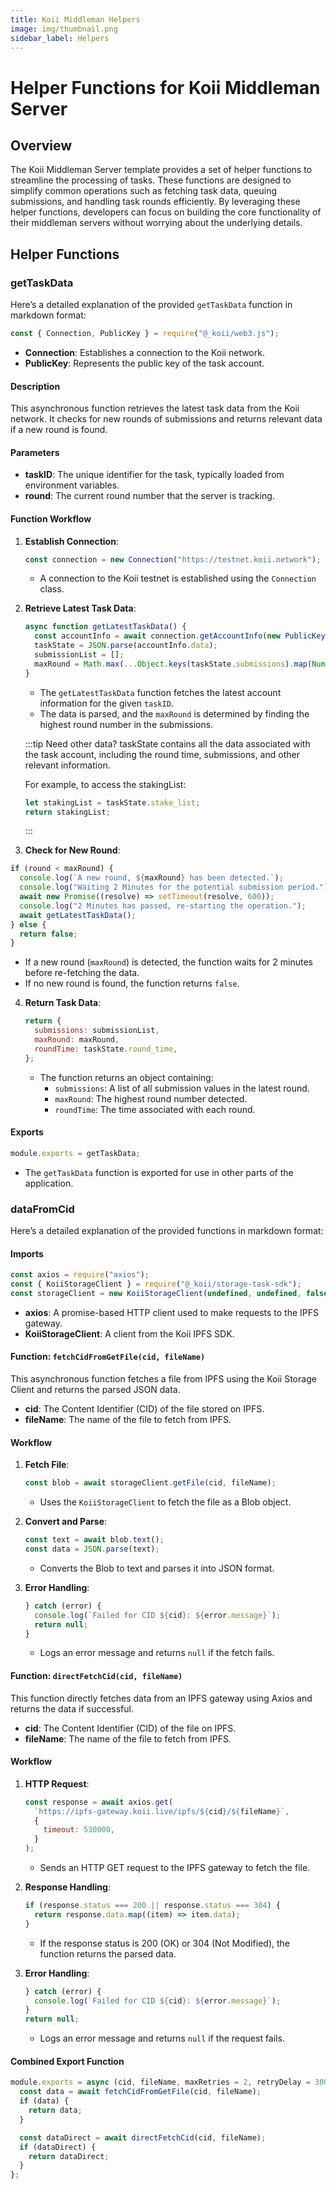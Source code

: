 ```yaml
---
title: Koii Middleman Helpers
image: img/thumbnail.png
sidebar_label: Helpers
---
```


# Helper Functions for Koii Middleman Server

## Overview

The Koii Middleman Server template provides a set of helper functions to streamline the processing of tasks. These functions are designed to simplify common operations such as fetching task data, queuing submissions, and handling task rounds efficiently. By leveraging these helper functions, developers can focus on building the core functionality of their middleman servers without worrying about the underlying details.

## Helper Functions

### getTaskData

Here’s a detailed explanation of the provided `getTaskData` function in markdown format:

```javascript
const { Connection, PublicKey } = require("@_koii/web3.js");
```

- **Connection**: Establishes a connection to the Koii network.
- **PublicKey**: Represents the public key of the task account.

#### Description

This asynchronous function retrieves the latest task data from the Koii network. It checks for new rounds of submissions and returns relevant data if a new round is found.

#### Parameters

- **taskID**: The unique identifier for the task, typically loaded from environment variables.
- **round**: The current round number that the server is tracking.

#### Function Workflow

1. **Establish Connection**:

   ```javascript
   const connection = new Connection("https://testnet.koii.network");
   ```

   - A connection to the Koii testnet is established using the `Connection` class.

2. **Retrieve Latest Task Data**:

   ```javascript
   async function getLatestTaskData() {
     const accountInfo = await connection.getAccountInfo(new PublicKey(taskID));
     taskState = JSON.parse(accountInfo.data);
     submissionList = [];
     maxRound = Math.max(...Object.keys(taskState.submissions).map(Number));
   }
   ```

   - The `getLatestTaskData` function fetches the latest account information for the given `taskID`.
   - The data is parsed, and the `maxRound` is determined by finding the highest round number in the submissions.

   :::tip Need other data?
   taskState contains all the data associated with the task account, including the round time, submissions, and other relevant information.

   For example, to access the stakingList:

   ```javascript
   let stakingList = taskState.stake_list;
   return stakingList;
   ```

   :::

3. **Check for New Round**:

```javascript
if (round < maxRound) {
  console.log(`A new round, ${maxRound} has been detected.`);
  console.log("Waiting 2 Minutes for the potential submission period.");
  await new Promise((resolve) => setTimeout(resolve, 600));
  console.log("2 Minutes has passed, re-starting the operation.");
  await getLatestTaskData();
} else {
  return false;
}
```

- If a new round (`maxRound`) is detected, the function waits for 2 minutes before re-fetching the data.
- If no new round is found, the function returns `false`.

4. **Return Task Data**:
   ```javascript
   return {
     submissions: submissionList,
     maxRound: maxRound,
     roundTime: taskState.round_time,
   };
   ```
   - The function returns an object containing:
     - `submissions`: A list of all submission values in the latest round.
     - `maxRound`: The highest round number detected.
     - `roundTime`: The time associated with each round.

#### Exports

```javascript
module.exports = getTaskData;
```

- The `getTaskData` function is exported for use in other parts of the application.

### dataFromCid

Here’s a detailed explanation of the provided functions in markdown format:

#### Imports
```javascript
const axios = require("axios");
const { KoiiStorageClient } = require("@_koii/storage-task-sdk");
const storageClient = new KoiiStorageClient(undefined, undefined, false);
```

- **axios**: A promise-based HTTP client used to make requests to the IPFS gateway.
- **KoiiStorageClient**: A client from the Koii IPFS SDK.

#### Function: `fetchCidFromGetFile(cid, fileName)`
This asynchronous function fetches a file from IPFS using the Koii Storage Client and returns the parsed JSON data.
- **cid**: The Content Identifier (CID) of the file stored on IPFS.
- **fileName**: The name of the file to fetch from IPFS.

#### Workflow
1. **Fetch File**:
   ```javascript
   const blob = await storageClient.getFile(cid, fileName);
   ```
   - Uses the `KoiiStorageClient` to fetch the file as a Blob object.

2. **Convert and Parse**:
   ```javascript
   const text = await blob.text();
   const data = JSON.parse(text);
   ```
   - Converts the Blob to text and parses it into JSON format.

3. **Error Handling**:
   ```javascript
   } catch (error) {
     console.log(`Failed for CID ${cid}: ${error.message}`);
     return null;
   }
   ```
   - Logs an error message and returns `null` if the fetch fails.

#### Function: `directFetchCid(cid, fileName)`
This function directly fetches data from an IPFS gateway using Axios and returns the data if successful.
- **cid**: The Content Identifier (CID) of the file on IPFS.
- **fileName**: The name of the file to fetch from IPFS.

#### Workflow
1. **HTTP Request**:
   ```javascript
   const response = await axios.get(
     `https://ipfs-gateway.koii.live/ipfs/${cid}/${fileName}`,
     {
       timeout: 530000,
     }
   );
   ```
   - Sends an HTTP GET request to the IPFS gateway to fetch the file.

2. **Response Handling**:
   ```javascript
   if (response.status === 200 || response.status === 304) {
     return response.data.map((item) => item.data);
   }
   ```
   - If the response status is 200 (OK) or 304 (Not Modified), the function returns the parsed data.

3. **Error Handling**:
   ```javascript
   } catch (error) {
     console.log(`Failed for CID ${cid}: ${error.message}`);
   }
   return null;
   ```
   - Logs an error message and returns `null` if the request fails.

#### Combined Export Function

```javascript
module.exports = async (cid, fileName, maxRetries = 2, retryDelay = 3000) => {
  const data = await fetchCidFromGetFile(cid, fileName);
  if (data) {
    return data;
  }

  const dataDirect = await directFetchCid(cid, fileName);
  if (dataDirect) {
    return dataDirect;
  }
};
```